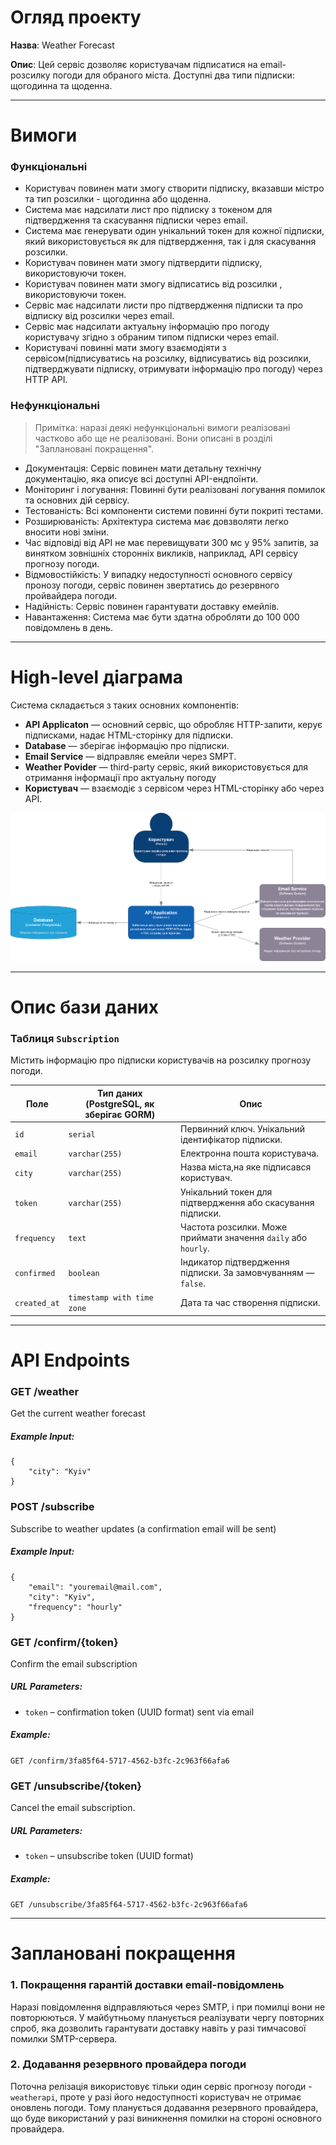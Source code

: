 # Огляд проекту

**Назва**: Weather Forecast

**Опис**: Цей сервіс дозволяє користувачам підписатися на email-розсилку погоди для обраного міста. Доступні два типи підписки: щогодинна та щоденна.

---
# Вимоги

### Функціональні

- Користувач повинен мати змогу створити підписку, вказавши містро та тип розсилки - щогодинна або щоденна.
- Система має надсилати лист про підписку з токеном для підтвердження та скасування підписки через email.
- Система має генерувати один унікальний токен для кожної підписки, який використовується як для підтвердження, так і для скасування розсилки.
- Користувач повинен мати змогу підтвердити підписку, використовуючи токен.
- Користувач повинен мати змогу відписатись від розсилки , використовуючи токен.
- Сервіс має надсилати листи про підтвердження підписки та про відписку від розсилки через email. 
- Сервіс має надсилати актуальну інформацію про погоду користувачу згідно з обраним типом підписки через email.
- Користувачі повинні мати змогу взаємодіяти з сервісом(підписуватись на розсилку, відписуватись від розсилки, підтверджувати підписку, отримувати інформацію про погоду) через HTTP API. 

### Нефункціональні
> Примітка: наразі деякі нефункціональні вимоги реалізовані частково або ще не реалізовані. Вони описані в розділі "Заплановані покращення".

- Документація: Сервіс повинен мати детальну технічну документацію, яка описує всі доступні API-ендпоїнти.
- Моніторинг і логування: Повинні бути реалізовані логування помилок та основних дій сервісу.
- Тестованість: Всі компоненти системи повинні бути покриті тестами.
- Розширюваність: Архітектура система має довзволяти легко вносити нові зміни.
- Час відповіді від API не має перевищувати 300 мс у 95% запитів, за винятком зовнішніх сторонніх викликів, наприклад, API сервісу прогнозу погоди.
- Відмовостійкість: У випадку недоступності основного сервісу пронозу погоди, сервіс повинен звертатись до резервного пройвайдера погоди.
- Надійність: Сервіс повинен гарантувати доставку емейлів.
- Навантаження: Система має бути здатна обробляти до 100 000 повідомлень в день.

---

# High-level діаграма

Система складається з таких основних компонентів:

- **API Applicaton** — основний сервіс, що обробляє HTTP-запити, керує підписками, надає HTML-сторінку для підписки.
- **Database** — зберігає інформацію про підписки.
- **Email Service** — відправляє емейли через SMPT.
- **Weather Povider** — third-party сервіс, який використовується для отримання інформації про актуальну погоду
- **Користувач** — взаємодіє з сервісом через HTML-сторінку або через API.

![alt text](WeatherForecastDiagramContainer.png)

---
# Опис бази даних

### Таблиця `Subscription`

Містить інформацію про підписки користувачів на розсилку прогнозу погоди.

| Поле         | Тип даних (PostgreSQL, як зберігає GORM) | Опис                                                         |
| ------------ | ---------------------------------------- | ------------------------------------------------------------ |
| `id`         | `serial`                                 | Первинний ключ. Унікальний ідентифікатор підписки.           |
| `email`      | `varchar(255)`                           | Електронна пошта користувача.        |
| `city`       | `varchar(255)`                           | Назва міста,на яке підписався користувач.          |
| `token`      | `varchar(255)`                           | Унікальний токен для підтвердження або скасування підписки.  |
| `frequency`  | `text`                                   | Частота розсилки. Може приймати значення `daily` або `hourly`. |
| `confirmed`  | `boolean`                                | Індикатор підтвердження підписки. За замовчуванням — `false`.        |
| `created_at` | `timestamp with time zone`               | Дата та час створення підписки.      |

---

# API Endpoints


### GET /weather

Get the current weather forecast

##### Example Input: 
```
{
	"city": "Kyiv"
} 
```

### POST /subscribe

Subscribe to weather updates (a confirmation email will be sent)

##### Example Input: 
```
{
	"email": "youremail@mail.com",
	"city": "Kyiv",
	"frequency": "hourly"
} 
```



### GET /confirm/{token}

Confirm the email subscription

##### URL Parameters:
- `token` – confirmation token (UUID format) sent via email

##### Example:
`GET /confirm/3fa85f64-5717-4562-b3fc-2c963f66afa6`

### GET /unsubscribe/{token}

Cancel the email subscription.

##### URL Parameters:
- `token` – unsubscribe token (UUID format)

##### Example:
`GET /unsubscribe/3fa85f64-5717-4562-b3fc-2c963f66afa6`

---


# Заплановані покращення

### 1. Покращення гарантій доставки email-повідомлень

Наразі повідомлення відправляються через SMTP, і при помилці вони не повторюються. У майбутньому планується реалізувати чергу повторних спроб, яка дозволить гарантувати доставку навіть у разі тимчасової помилки SMTP-сервера.

### 2. Додавання резервного провайдера погоди

Поточна релізація використовує тільки один сервіс прогнозу погоди - `weatherapi`, проте у разі його недоступності користувач не отримає оновлень погоди. Тому планується додавання резервного провайдера, що буде використаний у разі виникнення помилки на стороні основного провайдера.